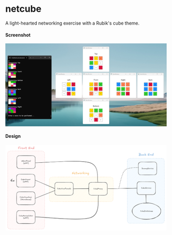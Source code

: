 # netcube

A light-hearted networking exercise with a Rubik's cube theme.

#### Screenshot

![Image](./misc/example-screenshot.png)

#### Design

![Image](./misc/netcube-system-design.png)


